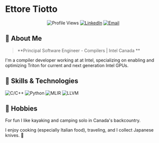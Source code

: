 # Ettore Tiotto

<div align="center">

![Profile Views](https://komarev.com/ghpvc/?username=etiotto&color=blueviolet)
[![LinkedIn](https://img.shields.io/badge/LinkedIn-Connect-blue?style=flat-square&logo=linkedin)](https://www.linkedin.com/in/ettore-tiotto-60170b39/)
[![Email](https://img.shields.io/badge/Email-Contact-red?style=flat-square&logo=gmail)](mailto:etiotto@gmail.com)

</div>

## 👋 About Me

> **Principal Software Engineer - Compilers | Intel Canada **

I'm a compiler developer working at at Intel, specializing on enabling and optimizing Triton for current and next generation Intel GPUs.

## 🚀 Skills & Technologies

<div>

![C/C++](https://img.shields.io/badge/C++-ED8B00?style=for-the-badge&logo=C++&logoColor=white)
![Python](https://img.shields.io/badge/Python-3776AB?style=for-the-badge&logo=python&logoColor=white)
![MLIR](https://img.shields.io/badge/MLIR-CB8T20?style=for-the-badge&logo=MLIR&logoColor=white)
![LLVM](https://img.shields.io/badge/LLVM-ED4B10?style=for-the-badge&logo=LLVM&logoColor=white)

</div>

## 🎨 Hobbies

<div>

For fun I like kayaking and camping solo in Canada's backcountry. 

I enjoy cooking (especially Italian food), traveling, and I collect Japanese knives. 🌟


<!--
**etiotto/etiotto** is a ✨ _special_ ✨ repository because its `README.md` (this file) appears on your GitHub profile.

Here are some ideas to get you started:

- 🔭 I’m currently working on ...
- 🌱 I’m currently learning ...
- 👯 I’m looking to collaborate on ...
- 🤔 I’m looking for help with ...
- 💬 Ask me about ...
- 📫 How to reach me: ...
- 😄 Pronouns: ...
- ⚡ Fun fact: ...
-->
